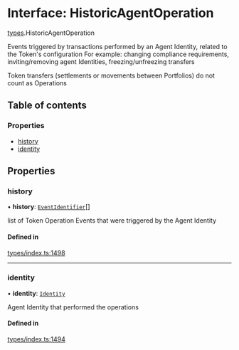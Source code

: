 # Interface: HistoricAgentOperation

[types](../wiki/types).HistoricAgentOperation

Events triggered by transactions performed by an Agent Identity, related to the Token's configuration
  For example: changing compliance requirements, inviting/removing agent Identities, freezing/unfreezing transfers

Token transfers (settlements or movements between Portfolios) do not count as Operations

## Table of contents

### Properties

- [history](../wiki/types.HistoricAgentOperation#history)
- [identity](../wiki/types.HistoricAgentOperation#identity)

## Properties

### history

• **history**: [`EventIdentifier`](../wiki/types.EventIdentifier)[]

list of Token Operation Events that were triggered by the Agent Identity

#### Defined in

[types/index.ts:1498](https://github.com/PolymeshAssociation/polymesh-sdk/blob/16e8c2ca/src/types/index.ts#L1498)

___

### identity

• **identity**: [`Identity`](../wiki/api.entities.Identity.Identity)

Agent Identity that performed the operations

#### Defined in

[types/index.ts:1494](https://github.com/PolymeshAssociation/polymesh-sdk/blob/16e8c2ca/src/types/index.ts#L1494)
